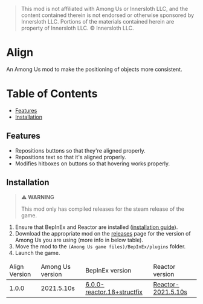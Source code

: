 > This mod is not affiliated with Among Us or Innersloth LLC, and the content contained therein is not endorsed or otherwise sponsored by Innersloth LLC. Portions of the materials contained herein are property of Innersloth LLC. © Innersloth LLC.

# Align

An Among Us mod to make the positioning of objects more consistent.

# Table of Contents
- [Features](#features)
- [Installation](#installation)

## Features

- Repositions buttons so that they're aligned properly.
- Repositions text so that it's aligned properly.
- Modifies hitboxes on buttons so that hovering works properly.

## Installation

> **⚠ WARNING**
>
> This mod only has compiled releases for the steam release of the game.

1. Ensure that BepInEx and Reactor are installed ([installation guide](INSTALLATION.md)).
2. Download the appropriate mod on the [releases](https://github.com/MoltenMods/Align/releases) page
   for the version of Among Us you are using (more info in below table).
3. Move the mod to the `(Among Us game files)/BepInEx/plugins` folder.
4. Launch the game.

<table>
   <thead>
      <tr>
         <td>Align Version</td>
         <td>Among Us version</td>
         <td>BepInEx version</td>
         <td>Reactor version</td>
      </tr>
   </thead>
   <tbody>
      <td>1.0.0</td>
      <td>2021.5.10s</td>
      <td><a href="https://github.com/NuclearPowered/BepInEx/releases/tag/6.0.0-reactor.18%2Bstructfix">6.0.0-reactor.18+structfix</a></td>
      <td><a href="https://github.com/DaemonBeast/Reactor/releases/tag/2021.5.10s">Reactor-2021.5.10s</a></td>
   </tbody>
</table>
